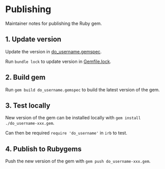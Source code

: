 # Publishing

Maintainer notes for publishing the Ruby gem.

## 1. Update version

Update the version in [do_username.gemspec](do_username.gemspec).

Run `bundle lock` to update version in [Gemfile.lock](Gemfile.lock).

## 2. Build gem

Run `gem build do_username.gemspec` to build the latest version of the gem.

## 3. Test locally

New version of the gem can be installed locally with `gem install ./do_username-xxx.gem`.

Can then be required `require 'do_username'` in `irb` to test.

## 4. Publish to Rubygems

Push the new version of the gem with `gem push do_username-xxx.gem`.
